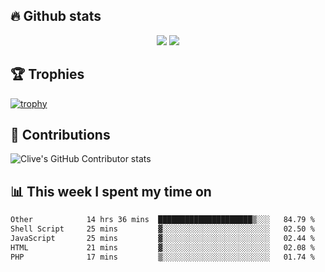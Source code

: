 ## &#128293; Github stats

<!-- GitHub Readme Streak Stats - https://github.com/DenverCoder1/github-readme-streak-stats -->
<p align="center">

<picture>
  <source 
    srcset="https://github-readme-stats.vercel.app/api?username=clivewalkden&count_private=true&show_icons=true&theme=darcula"
    media="(prefers-color-scheme: dark)"
  />
  <source
    srcset="https://github-readme-stats.vercel.app/api?username=clivewalkden&count_private=true&show_icons=true&theme=calm"
    media="(prefers-color-scheme: light), (prefers-color-scheme: no-preference)"
  />
  <img src="https://github-readme-stats.vercel.app/api?username=clivewalkden&count_private=true&show_icons=true&theme=darcula" />
</picture>

<a href="https://git.io/streak-stats" target="_blank">
  <img src="http://github-readme-streak-stats.herokuapp.com?user=clivewalkden&theme=darcula&date_format=j%20M%5B%20Y%5D" />
</a>

</p>

## &#127942; Trophies
[![trophy](https://github-profile-trophy.vercel.app/?username=clivewalkden&theme=onedark)](https://github.com/clivewalkden/github-profile-trophy)

## &#129309; Contributions
![Clive's GitHub Contributor stats](https://github-contributor-stats.vercel.app/api?username=clivewalkden)

## &#128202; This week I spent my time on
<!--START_SECTION:waka-->

```txt
Other            14 hrs 36 mins  █████████████████████▒░░░   84.79 %
Shell Script     25 mins         ▓░░░░░░░░░░░░░░░░░░░░░░░░   02.50 %
JavaScript       25 mins         ▓░░░░░░░░░░░░░░░░░░░░░░░░   02.44 %
HTML             21 mins         ▓░░░░░░░░░░░░░░░░░░░░░░░░   02.08 %
PHP              17 mins         ▒░░░░░░░░░░░░░░░░░░░░░░░░   01.74 %
```

<!--END_SECTION:waka-->
